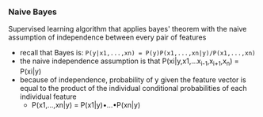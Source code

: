 ### Naive Bayes
Supervised learning algorithm that applies bayes' theorem with the naive assumption of independence between every pair of features
- recall that Bayes is: `P(y|x1,...,xn) = P(y)P(x1,...,xn|y)/P(x1,...,xn)`
- the naive independence assumption is that P(xi|y,x1,...x<sub>i-1</sub>,x<sub>i+1</sub>,x<sub>n</sub>) = P(xi|y)
- because of independence, probability of y given the feature vector is equal to the product of the individual conditional probabilities of each individual feature
  - P(x1,...,xn|y) = P(x1|y)•...•P(xn|y)
